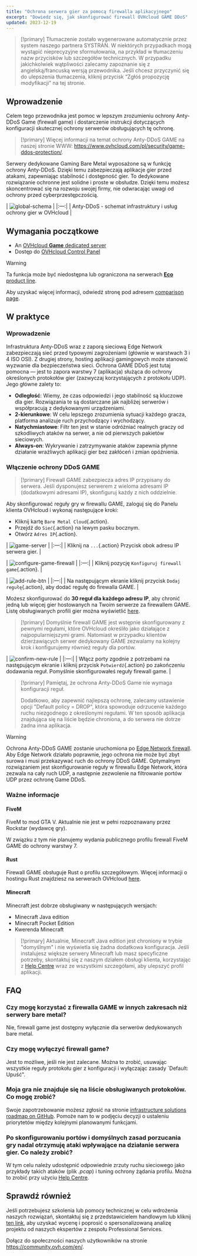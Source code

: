 ```yaml
---
title: "Ochrona serwera gier za pomocą firewalla aplikacyjnego"
excerpt: "Dowiedz się, jak skonfigurować firewall OVHcloud GAME DDoS"
updated: 2023-12-19
---
```


> [!primary]
> Tłumaczenie zostało wygenerowane automatycznie przez system naszego partnera SYSTRAN. W niektórych przypadkach mogą wystąpić nieprecyzyjne sformułowania, na przykład w tłumaczeniu nazw przycisków lub szczegółów technicznych. W przypadku jakichkolwiek wątpliwości zalecamy zapoznanie się z angielską/francuską wersją przewodnika. Jeśli chcesz przyczynić się do ulepszenia tłumaczenia, kliknij przycisk “Zgłóś propozycję modyfikacji” na tej stronie.
>

## Wprowadzenie

Celem tego przewodnika jest pomoc w lepszym zrozumieniu ochrony Anty-DDoS Game (firewall game) i dostarczenie instrukcji dotyczących konfiguracji skutecznej ochrony serwerów obsługujących tę ochronę.

> [!primary]
> Więcej informacji na temat ochrony Anty-DDoS GAME na naszej stronie WWW: <https://www.ovhcloud.com/pl/security/game-ddos-protection/>.
> 

Serwery dedykowane Gaming Bare Metal wyposażone są w funkcję ochrony Anty-DDoS. Dzięki temu zabezpieczają aplikacje gier przed atakami, zapewniając stabilność i dostępność gier. To dedykowane rozwiązanie ochronne jest solidne i proste w obsłudze. Dzięki temu możesz skoncentrować się na rozwoju swojej firmy, nie odwracając uwagi od ochrony przed cyberprzestępczością.

| ![global-schema](images/global_schema_focus_game.png) |
|:—:|
| Anty-DDoS - schemat infrastruktury i usług ochrony gier w OVHcloud |

## Wymagania początkowe

- An [OVHcloud **Game** dedicated server](https://www.ovhcloud.com/pl/bare-metal/prices/#filterType=range_element&filterValue=game)
- Dostęp do [OVHcloud Control Panel](/links/manager)

> [!warning]
> Ta funkcja może być niedostępna lub ograniczona na serwerach [**Eco** product line](https://eco.ovhcloud.com/pl/about/).
>
> Aby uzyskać więcej informacji, odwiedź stronę pod adresem [comparison page](https://eco.ovhcloud.com/pl/compare/).

## W praktyce

### Wprowadzenie

Infrastruktura Anty-DDoS wraz z zaporą sieciową Edge Network zabezpieczają sieć przed typowymi zagrożeniami (głównie w warstwach 3 i 4 ISO OSI). Z drugiej strony, hosting aplikacji gamingowych może stanowić wyzwanie dla bezpieczeństwa sieci. Ochrona GAME DDoS jest tutaj pomocna — jest to zapora warstwy 7 (aplikacja) służąca do ochrony określonych protokołów gier (zazwyczaj korzystających z protokołu UDP). Jego główne zalety to:

- **Odległość**: Wiemy, że czas odpowiedzi i jego stabilność są kluczowe dla gier. Rozwiązania te są dostarczane jak najbliżej serwerów i współpracują z dedykowanymi urządzeniami.
- **2-kierunkowe**: W celu lepszego zrozumienia sytuacji każdego gracza, platforma analizuje ruch przychodzący i wychodzący.
- **Natychmiastowe**: Filtr ten jest w stanie odróżniać realnych graczy od szkodliwych ataków na serwer, a nie od pierwszych pakietów sieciowych.
- **Always-on**: Wykrywanie i zatrzymywanie ataków zapewnia płynne działanie wrażliwych aplikacji gier bez zakłóceń i zmian opóźnienia.

### Włączenie ochrony DDoS GAME

> [!primary]
> Firewall GAME zabezpiecza adres IP przypisany do serwera. Jeśli dysponujesz serwerem z wieloma adresami IP (dodatkowymi adresami IP), skonfiguruj każdy z nich oddzielnie.
>

Aby skonfigurować reguły gry w firewallu GAME, zaloguj się do Panelu klienta OVHcloud i wykonaj następujące kroki:

- Kliknij kartę `Bare Metal Cloud`{.action}.
- Przejdź do `Sieć`{.action} na lewym pasku bocznym.
- Otwórz `Adres IP`{.action}.

| ![game-server](images/firewall_game_01_blur.png) |
|:—:|
| Kliknij na `...`{.action} Przycisk obok adresu IP serwera gier. |

| ![configure-game-firewall](images/firewall_game_02.png) |
|:—:|
| Kliknij pozycję `Konfiguruj firewall game`{.action}. |


| ![add-rule-btn](images/firewall_game_03.png) |
|:—:|
| Na następującym ekranie kliknij przycisk `Dodaj regułę`{.action}, aby dodać regułę do firewalla GAME. |

Możesz skonfigurować do **30 reguł dla każdego adresu IP**, aby chronić jedną lub więcej gier hostowanych na Twoim serwerze za firewallem GAME. Listę obsługiwanych profili gier można wyświetlić [here](https://www.ovhcloud.com/pl/security/game-ddos-protection/).

> [!primary]
> Domyślnie firewall GAME jest wstępnie skonfigurowany z pewnymi regułami, które OVHcloud określiło jako działające z najpopularniejszymi grami. Natomiast w przypadku klientów dzierżawiących serwer dedykowany GAME zezwalamy na kolejny krok i konfigurujemy również reguły dla portów.
> 

| ![confirm-new-rule](images/firewall_game_04.png) |
|:—:|
| Włącz porty zgodnie z potrzebami na następującym ekranie i kliknij przycisk `Potwierdź`{.action} po zakończeniu dodawania reguł. Pomyślnie skonfigurowałeś reguły firewall game. |

> [!primary]
> Pamiętaj, że ochrona Anty-DDoS Game nie wymaga konfiguracji reguł.
>
> Dodatkowo, aby zapewnić najlepszą ochronę, zalecamy ustawienie opcji "Default policy = DROP", która spowoduje odrzucenie każdego ruchu niezgodnego z określonymi regułami. W ten sposób aplikacja znajdująca się na liście będzie chroniona, a do serwera nie dotrze żadna inna aplikacja.
> 

> [!warning]
> Ochrona Anty-DDoS GAME zostanie uruchomiona po [Edge Network firewall](/pages/bare_metal_cloud/dedicated_servers/firewall_network). Aby Edge Network działało poprawnie, jego ochrona nie może być zbyt surowa i musi przekazywać ruch do ochrony DDoS GAME. Optymalnym rozwiązaniem jest skonfigurowanie reguły w firewallu Edge Network, która zezwala na cały ruch UDP, a następnie zezwolenie na filtrowanie portów UDP przez ochronę Game DDoS.
>

### Ważne informacje

#### FiveM

FiveM to mod GTA V. Aktualnie nie jest w pełni rozpoznawany przez Rockstar (wydawcę gry).

W związku z tym nie planujemy wydania publicznego profilu firewall FiveM GAME do ochrony warstwy 7.

#### Rust

Firewall GAME obsługuje Rust o profilu szczegółowym. Więcej informacji o hostingu Rust znajdziesz na serwerach OVHcloud [here](https://www.ovhcloud.com/pl/bare-metal/game/rust-server/).

#### Minecraft

Minecraft jest dobrze obsługiwany w następujących wersjach:

- Minecraft Java edition 
- Minecraft Pocket Edition
- Kwerenda Minecraft

> [!primary]
> Aktualnie, Minecraft Java edition jest chroniony w trybie "domyślnym" i nie wyświetla się żadna dodatkowa konfiguracja. Jeśli instalujesz większe serwery Minecraft lub masz specyficzne potrzeby, skontaktuj się z naszym działem obsługi klienta, korzystając z [Help Centre](https://help.ovhcloud.com/csm?id=csm_get_help) wraz ze wszystkimi szczegółami, aby ulepszyć profil aplikacji.
>

## FAQ

### Czy mogę korzystać z firewalla GAME w innych zakresach niż serwery bare metal?

Nie, firewall game jest dostępny wyłącznie dla serwerów dedykowanych bare metal.

### Czy mogę wyłączyć firewall game?

Jest to możliwe, jeśli nie jest zalecane. Można to zrobić, usuwając wszystkie reguły protokołu gier z konfiguracji i wyłączając zasady `Default: Upuść".

### Moja gra nie znajduje się na liście obsługiwanych protokołów. Co mogę zrobić?

Swoje zapotrzebowanie możesz zgłosić na stronie [infrastructure solutions roadmap on GitHub](https://github.com/orgs/ovh/projects/16/views/14). Pomoże nam to w podjęciu decyzji o ustaleniu priorytetów między kolejnymi planowanymi funkcjami.

### Po skonfigurowaniu portów i domyślnych zasad porzucania gry nadal otrzymuję ataki wpływające na działanie serwera gier. Co należy zrobić?

W tym celu należy udostępnić odpowiednie zrzuty ruchu sieciowego jako przykłady takich ataków (plik *.pcap*) i tuning ochrony żądania profilu. Można to zrobić przy użyciu [Help Centre](https://help.ovhcloud.com/csm?id=csm_get_help).

## Sprawdź również

Jeśli potrzebujesz szkolenia lub pomocy technicznej w celu wdrożenia naszych rozwiązań, skontaktuj się z przedstawicielem handlowym lub kliknij [ten link](/links/professional-services), aby uzyskać wycenę i poprosić o spersonalizowaną analizę projektu od naszych ekspertów z zespołu Professional Services.

Dołącz do społeczności naszych użytkowników na stronie <https://community.ovh.com/en/>.
